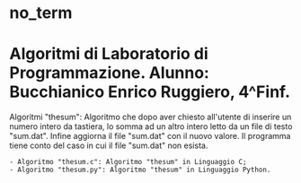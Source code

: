# no_term

# Algoritmi di Laboratorio di Programmazione. Alunno: Bucchianico Enrico Ruggiero, 4^Finf.


Algoritmi "thesum": Algoritmo che dopo aver chiesto all'utente di inserire un numero intero da tastiera, lo somma ad un altro intero letto da un file di testo "sum.dat".
Infine aggiorna il file "sum.dat" con il nuovo valore.
Il programma tiene conto del caso in cui il file "sum.dat" non esista.

	- Algoritmo "thesum.c": Algoritmo "thesum" in Linguaggio C;
	- Algoritmo "thesum.py": Algoritmo "thesum" in Linguaggio Python.
	
